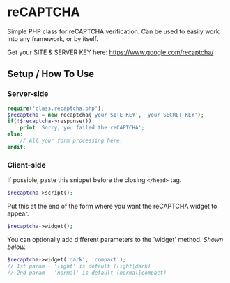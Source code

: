 # reCAPTCHA

Simple PHP class for reCAPTCHA verification.  Can be used to easily work into any framework, or by itself.

Get your SITE & SERVER KEY here: https://www.google.com/recaptcha/

## Setup / How To Use

### Server-side
```php
require('class.recaptcha.php');
$recaptcha = new recaptcha('your_SITE_KEY', 'your_SECRET_KEY');		
if(!$recaptcha->response()):
	print 'Sorry, you failed the reCAPTCHA';
else:
	// All your form processing here.
endif;
```

### Client-side

If possible, paste this snippet before the closing `</head>` tag.

```php
$recaptcha->script();
```

Put this at the end of the form where you want the reCAPTCHA widget to appear.

```php
$recaptcha->widget();
```

You can optionally add different parameters to the 'widget' method.  _Shown below._ 

```php
$recaptcha->widget('dark', 'compact');
// 1st param - 'light' is default (light|dark)
// 2nd param - 'normal' is default (normal|compact)
```
